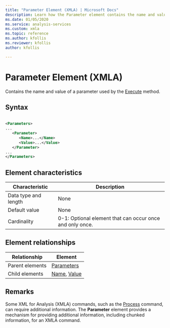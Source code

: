 ```yaml
---
title: "Parameter Element (XMLA) | Microsoft Docs"
description: Learn how the Parameter element contains the name and value of a parameter used by the Execute method. 
ms.date: 01/05/2020
ms.service: analysis-services
ms.custom: xmla
ms.topic: reference
ms.author: kfollis
ms.reviewer: kfollis
author: kfollis

---
```

# Parameter Element (XMLA)

  Contains the name and value of a parameter used by the [Execute](../xml-elements-methods-execute.md) method.  
  
## Syntax  
  
```xml  
  
<Parameters>  
...  
   <Parameter>  
      <Name>...</Name>  
      <Value>...</Value>  
   </Parameter>  
...  
</Parameters>  
```  
  
## Element characteristics  
  
|Characteristic|Description|  
|--------------------|-----------------|  
|Data type and length|None|  
|Default value|None|  
|Cardinality|0-1: Optional element that can occur once and only once.|  
  
## Element relationships  
  
|Relationship|Element|  
|------------------|-------------|  
|Parent elements|[Parameters](../xml-elements-properties/parameters-element-xmla.md)|  
|Child elements|[Name](../xml-elements-properties/name-element-parameter-xmla.md), [Value](../xml-elements-properties/value-element-parameter-xmla.md)|  
  
## Remarks  
 Some XML for Analysis (XMLA) commands, such as the [Process](../xml-elements-commands/process-element-xmla.md) command, can require additional information. The **Parameter** element provides a mechanism for providing additional information, including chunked information, for an XMLA command.  
